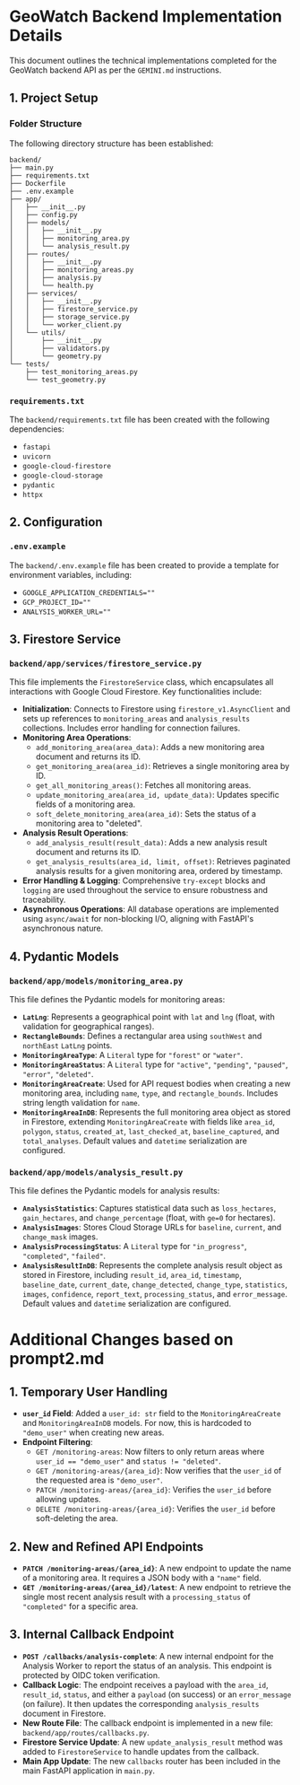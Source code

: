 # GeoWatch Backend Implementation Details

This document outlines the technical implementations completed for the GeoWatch backend API as per the `GEMINI.md` instructions.

## 1. Project Setup

### Folder Structure
The following directory structure has been established:
```
backend/
├── main.py
├── requirements.txt
├── Dockerfile
├── .env.example
├── app/
│   ├── __init__.py
│   ├── config.py
│   ├── models/
│   │   ├── __init__.py
│   │   ├── monitoring_area.py
│   │   └── analysis_result.py
│   ├── routes/
│   │   ├── __init__.py
│   │   ├── monitoring_areas.py
│   │   ├── analysis.py
│   │   └── health.py
│   ├── services/
│   │   ├── __init__.py
│   │   ├── firestore_service.py
│   │   ├── storage_service.py
│   │   └── worker_client.py
│   └── utils/
│       ├── __init__.py
│       ├── validators.py
│       └── geometry.py
└── tests/
    ├── test_monitoring_areas.py
    └── test_geometry.py
```

### `requirements.txt`
The `backend/requirements.txt` file has been created with the following dependencies:
- `fastapi`
- `uvicorn`
- `google-cloud-firestore`
- `google-cloud-storage`
- `pydantic`
- `httpx`

## 2. Configuration

### `.env.example`
The `backend/.env.example` file has been created to provide a template for environment variables, including:
- `GOOGLE_APPLICATION_CREDENTIALS=""`
- `GCP_PROJECT_ID=""`
- `ANALYSIS_WORKER_URL=""`

## 3. Firestore Service

### `backend/app/services/firestore_service.py`
This file implements the `FirestoreService` class, which encapsulates all interactions with Google Cloud Firestore. Key functionalities include:
-   **Initialization**: Connects to Firestore using `firestore_v1.AsyncClient` and sets up references to `monitoring_areas` and `analysis_results` collections. Includes error handling for connection failures.
-   **Monitoring Area Operations**:
    -   `add_monitoring_area(area_data)`: Adds a new monitoring area document and returns its ID.
    -   `get_monitoring_area(area_id)`: Retrieves a single monitoring area by ID.
    -   `get_all_monitoring_areas()`: Fetches all monitoring areas.
    -   `update_monitoring_area(area_id, update_data)`: Updates specific fields of a monitoring area.
    -   `soft_delete_monitoring_area(area_id)`: Sets the status of a monitoring area to "deleted".
-   **Analysis Result Operations**:
    -   `add_analysis_result(result_data)`: Adds a new analysis result document and returns its ID.
    -   `get_analysis_results(area_id, limit, offset)`: Retrieves paginated analysis results for a given monitoring area, ordered by timestamp.
-   **Error Handling & Logging**: Comprehensive `try-except` blocks and `logging` are used throughout the service to ensure robustness and traceability.
-   **Asynchronous Operations**: All database operations are implemented using `async/await` for non-blocking I/O, aligning with FastAPI's asynchronous nature.

## 4. Pydantic Models

### `backend/app/models/monitoring_area.py`
This file defines the Pydantic models for monitoring areas:
-   **`LatLng`**: Represents a geographical point with `lat` and `lng` (float, with validation for geographical ranges).
-   **`RectangleBounds`**: Defines a rectangular area using `southWest` and `northEast` `LatLng` points.
-   **`MonitoringAreaType`**: A `Literal` type for `"forest"` or `"water"`.
-   **`MonitoringAreaStatus`**: A `Literal` type for `"active"`, `"pending"`, `"paused"`, `"error"`, `"deleted"`.
-   **`MonitoringAreaCreate`**: Used for API request bodies when creating a new monitoring area, including `name`, `type`, and `rectangle_bounds`. Includes string length validation for `name`.
-   **`MonitoringAreaInDB`**: Represents the full monitoring area object as stored in Firestore, extending `MonitoringAreaCreate` with fields like `area_id`, `polygon`, `status`, `created_at`, `last_checked_at`, `baseline_captured`, and `total_analyses`. Default values and `datetime` serialization are configured.

### `backend/app/models/analysis_result.py`
This file defines the Pydantic models for analysis results:
-   **`AnalysisStatistics`**: Captures statistical data such as `loss_hectares`, `gain_hectares`, and `change_percentage` (float, with `ge=0` for hectares).
-   **`AnalysisImages`**: Stores Cloud Storage URLs for `baseline`, `current`, and `change_mask` images.
-   **`AnalysisProcessingStatus`**: A `Literal` type for `"in_progress"`, `"completed"`, `"failed"`.
-   **`AnalysisResultInDB`**: Represents the complete analysis result object as stored in Firestore, including `result_id`, `area_id`, `timestamp`, `baseline_date`, `current_date`, `change_detected`, `change_type`, `statistics`, `images`, `confidence`, `report_text`, `processing_status`, and `error_message`. Default values and `datetime` serialization are configured.

# Additional Changes based on prompt2.md

## 1. Temporary User Handling

- **`user_id` Field**: Added a `user_id: str` field to the `MonitoringAreaCreate` and `MonitoringAreaInDB` models. For now, this is hardcoded to `"demo_user"` when creating new areas.
- **Endpoint Filtering**:
    - `GET /monitoring-areas`: Now filters to only return areas where `user_id == "demo_user"` and `status != "deleted"`.
    - `GET /monitoring-areas/{area_id}`: Now verifies that the `user_id` of the requested area is `"demo_user"`.
    - `PATCH /monitoring-areas/{area_id}`: Verifies the `user_id` before allowing updates.
    - `DELETE /monitoring-areas/{area_id}`: Verifies the `user_id` before soft-deleting the area.

## 2. New and Refined API Endpoints

- **`PATCH /monitoring-areas/{area_id}`**: A new endpoint to update the name of a monitoring area. It requires a JSON body with a `"name"` field.
- **`GET /monitoring-areas/{area_id}/latest`**: A new endpoint to retrieve the single most recent analysis result with a `processing_status` of `"completed"` for a specific area.

## 3. Internal Callback Endpoint

- **`POST /callbacks/analysis-complete`**: A new internal endpoint for the Analysis Worker to report the status of an analysis. This endpoint is protected by OIDC token verification.
- **Callback Logic**: The endpoint receives a payload with the `area_id`, `result_id`, `status`, and either a `payload` (on success) or an `error_message` (on failure). It then updates the corresponding `analysis_results` document in Firestore.
- **New Route File**: The callback endpoint is implemented in a new file: `backend/app/routes/callbacks.py`.
- **Firestore Service Update**: A new `update_analysis_result` method was added to `FirestoreService` to handle updates from the callback.
- **Main App Update**: The new `callbacks` router has been included in the main FastAPI application in `main.py`.